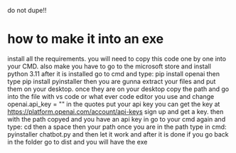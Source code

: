 do not dupe!!
# how to make it into an exe
install all the requirements.
you will need to copy this code one by one into your CMD.
also make you have to go to the microsoft store and install python 3.11
after it is installed go to cmd and type:
pip install openai 
then type 
pip install pyinstaller
then you are gunna extract your files and put them on your desktop.
once they are on your desktop copy the path and go into the file with vs code or what ever code editor you use and change openai.api_key = "" in the quotes put your api key you can get the key at https://platform.openai.com/account/api-keys sign up and get a key.
then with the path copyed and you have an api key in go to your cmd again and type:
cd then a space then your path
once you are in the path
type in cmd:
pyinstaller chatbot.py
and then let it work and after it is done if you go back in the folder go to dist and you will have the exe
